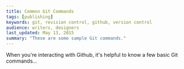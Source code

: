 ```yaml
---
title: Common Git Commands
tags: [publishing]
keywords: git, revision control, github, version control
audience: writers, designers
last_updated: May 13, 2015
summary: "These are some sample Git commands."
---
```


When you're interacting with Github, it's helpful to know a few basic Git commands...